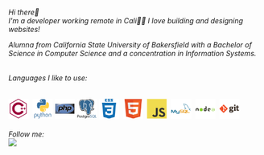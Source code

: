 <link rel="stylesheet" href="path/to/bootstrap/css/bootstrap.min.css">
<link rel="stylesheet" href="path/to/font-awesome/css/font-awesome.min.css">
<h6>Hi there🌸<br>
I'm a developer working remote in Cali👩‍💻 I love building and designing websites!
<p></p>Alumna from California State University of Bakersfield with a Bachelor of Science in Computer Science and a concentration in Information Systems.</h6>
</h6>
<h6>Languages I like to use:</h6>
<div>
  <img src="https://github.com/devicons/devicon/blob/master/icons/cplusplus/cplusplus-line.svg" title="Cplusplus" alt="C" width="40" height="40"/>&nbsp;
  <img src="https://github.com/devicons/devicon/blob/master/icons/python/python-original-wordmark.svg" title="Python" **alt="Py" width="40" height="40"/>
  <img src="https://github.com/devicons/devicon/blob/master/icons/php/php-original.svg" title="Php" **alt="Php" width="40" height="40"/>
  <img src="https://github.com/devicons/devicon/blob/master/icons/postgresql/postgresql-original-wordmark.svg" title="Psql" **alt="Psql" width="40" height="40"/>
  <img src="https://github.com/devicons/devicon/blob/master/icons/css3/css3-plain-wordmark.svg"  title="CSS3" alt="CSS" width="40" height="40"/>&nbsp;
  <img src="https://github.com/devicons/devicon/blob/master/icons/html5/html5-original.svg" title="HTML5" alt="HTML" width="40" height="40"/>&nbsp;
  <img src="https://github.com/devicons/devicon/blob/master/icons/javascript/javascript-original.svg" title="JavaScript" alt="JavaScript" width="40" height="40"/>&nbsp;
  <img src="https://github.com/devicons/devicon/blob/master/icons/mysql/mysql-original-wordmark.svg" title="MySQL"  alt="MySQL" width="40" height="40"/>&nbsp;
  <img src="https://github.com/devicons/devicon/blob/master/icons/nodejs/nodejs-original-wordmark.svg" title="NodeJS" alt="NodeJS" width="40" height="40"/>&nbsp;
  <img src="https://github.com/devicons/devicon/blob/master/icons/git/git-original-wordmark.svg" title="Git" **alt="Git" width="40" height="40"/>
</div>
<h6>Follow me:<br><a href="https://instagram.com/mabellegabrielleluna"><img src="https://github.com/shikhar1020jais1/Git-Social/blob/4fb8aba53a2500eb13bee4affeb415e4300b40da/Icons/Instagram.png"></a></h6>

<!--
**MabelleLuna/MabelleLuna** is a ✨ _special_ ✨ repository because its `README.md` (this file) appears on your GitHub profile.

Here are some ideas to get you started:

- 🔭 I’m currently working on ...
- 🌱 I’m currently learning ...
- 👯 I’m looking to collaborate on ...
- 🤔 I’m looking for help with ...
- 💬 Ask me about ...
- 📫 How to reach me: ...
- 😄 Pronouns: ...
- ⚡ Fun fact: ...
-->
